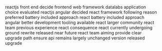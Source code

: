 reactjs front end decide frontend web framework datalabs application choice evaluated reactjs angular decided react framework following reason preferred battery included approach react battery included approach angular better development tooling available react larger community react team previous experience react consequence react currently undergoing ground rewrite released near future react team aiming provide clear upgrade path ensure api remains largely unchanged version released upgrade